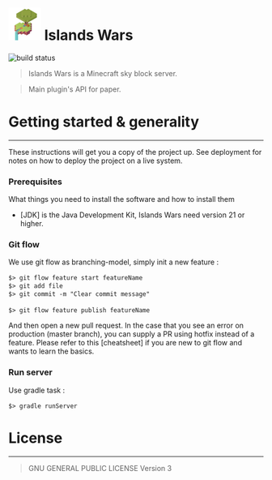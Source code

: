 # <img src="https://raw.githubusercontent.com/islands-wars/guidelines/master/ASSETS/icon.png" width="64"> Islands Wars

![build status](https://github.com/islands-wars/islands/actions/workflows/build.yml/badge.svg)

> Islands Wars is a Minecraft sky block server.

> Main plugin's API for paper.


# Getting started & generality
---

These instructions will get you a copy of the project up. See deployment for notes on how to deploy the project on a live system.

### Prerequisites

What things you need to install the software and how to install them
* [JDK] is the Java Development Kit, Islands Wars need version 21 or higher.

### Git flow

We use git flow as branching-model, simply init a new feature :
```shell
$> git flow feature start featureName
$> git add file
$> git commit -m "Clear commit message"

$> git flow feature publish featureName
```
And then open a new pull request. In the case that you see an error on production (master branch), you can supply a PR using hotfix instead of a feature.
Please refer to this [cheatsheet] if you are new to git flow and wants to learn the basics.

### Run server

Use gradle task :
```shell
$> gradle runServer
```


# License
---

> GNU GENERAL PUBLIC LICENSE Version 3